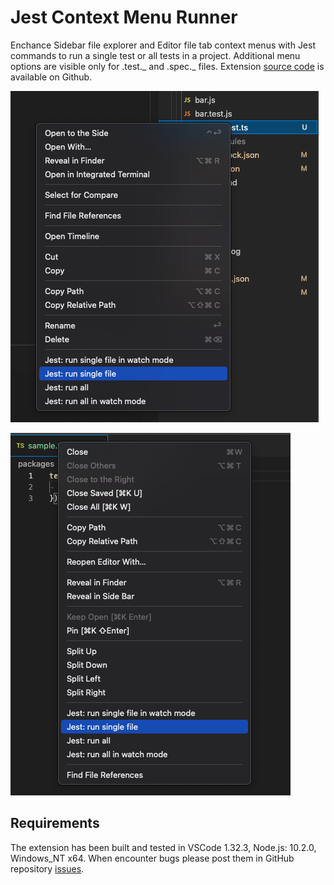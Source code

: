# Jest Context Menu Runner

Enchance Sidebar file explorer and Editor file tab context menus with Jest commands to run a single test or all tests in a project.
Additional menu options are visible only for .test._ and .spec._ files. Extension [source code](https://github.com/buberdds/vs-jest-context-menu-runner) is available on Github.

![Sidebar context menu example](images/sidebarContext.png)

![Editor context menu example](images/editorContext.png)

## Requirements

The extension has been built and tested in VSCode 1.32.3, Node.js: 10.2.0, Windows_NT x64. When encounter bugs please post them in GitHub repository [issues](https://github.com/DevelAx/Daddy-Jest/issues).
